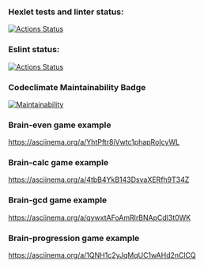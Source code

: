 ### Hexlet tests and linter status:
[![Actions Status](https://github.com/valstad/backend-project-lvl1/workflows/hexlet-check/badge.svg)](https://github.com/valstad/backend-project-lvl1/actions)

### Eslint status:
[![Actions Status](https://github.com/valstad/backend-project-lvl1/workflows/eslint/badge.svg)](https://github.com/valstad/backend-project-lvl1/actions)

### Codeclimate Maintainability Badge
[![Maintainability](https://api.codeclimate.com/v1/badges/a99a88d28ad37a79dbf6/maintainability)](https://codeclimate.com/github/codeclimate/codeclimate/maintainability)

### Brain-even game example
https://asciinema.org/a/YhtPftr8iVwtc1phapRoIcyWL

### Brain-calc game example
https://asciinema.org/a/4tbB4YkB143DsvaXERfh9T34Z

### Brain-gcd game example
https://asciinema.org/a/qywxtAFoAmRlrBNApCdl3t0WK

### Brain-progression game example
https://asciinema.org/a/1QNH1c2yJqMqUC1wAHd2nClCQ
